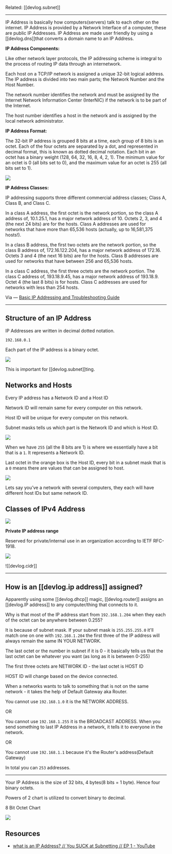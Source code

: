 
Related: [[devlog.subnet]]

---

IP Address is basically how computers(servers) talk to each other on the internet. IP Address is provided by a Network Interface of a computer, these are public IP Addresses. IP Address are made user friendly by using a [[devlog.dns]]that converts a domain name to an IP Address.

**IP Address Components:**

Like other network layer protocols, the IP addressing scheme is integral to the process of routing IP data through an internetwork.

Each host on a TCP/IP network is assigned a unique 32-bit logical address. The IP address is divided into two main parts; the Network Number and the Host Number.

The network number identifies the network and must be assigned by the Internet Network Information Center (InterNIC) if the network is to be part of the Internet.

The host number identifies a host in the network and is assigned by the local network administrator.

**IP Address Format:**

The 32-bit IP address is grouped 8 bits at a time, each group of 8 bits is an octet. Each of the four octets are separated by a dot, and represented in decimal format, this is known as dotted decimal notation. Each bit in an octet has a binary weight (128, 64, 32, 16, 8, 4, 2, 1). The minimum value for an octet is 0 (all bits set to 0), and the maximum value for an octet is 255 (all bits set to 1).

![](https://res.cloudinary.com/zubayr/image/upload/v1655735910/wiki/wtzdd2lbx2pixujmqqx0.png)

**IP Address Classes:**

IP addressing supports three different commercial address classes; Class A, Class B, and Class C.

In a class A address, the first octet is the network portion, so the class A address of, 10.1.25.1, has a major network address of 10. Octets 2, 3, and 4 (the next 24 bits) are for the hosts. Class A addresses are used for networks that have more than 65,536 hosts (actually, up to 16,581,375 hosts!).

In a class B address, the first two octets are the network portion, so the class B address of, 172.16.122.204, has a major network address of 172.16. Octets 3 and 4 (the next 16 bits) are for the hosts. Class B addresses are used for networks that have between 256 and 65,536 hosts.

In a class C address, the first three octets are the network portion. The class C address of, 193.18.9.45, has a major network address of 193.18.9. Octet 4 (the last 8 bits) is for hosts. Class C addresses are used for networks with less than 254 hosts.

Via — [Basic IP Addressing and Troubleshooting Guide](http://penta2.ufrgs.br/trouble/ts_ip.htm)

---

## Structure of an IP Address

IP Addresses are written in decimal dotted notation.

`192.168.0.1`

Each part of the IP address is a binary octet.

![](https://res.cloudinary.com/zubayr/image/upload/v1656322930/wiki/gruxal4tsobjfhxdkw00.png)

This is important for [[devlog.subnet]]ting.

## Networks and Hosts

Every IP address has a Network ID and a Host ID

Network ID will remain same for every computer on this network.

Host ID will be unique for every computer on this network.

Subnet masks tells us which part is the Network ID and which is Host ID.

![](https://res.cloudinary.com/zubayr/image/upload/v1656323194/wiki/glrh3blvpzga1d4itquu.png)

When we have `255` (all the 8 bits are 1) is where we essentially have a bit that is a `1`. It represents a Network ID.

Last octet in the orange box is the Host ID, every bit in a subnet mask that is a `0` means there are values that can be assigned to host.

![](https://res.cloudinary.com/zubayr/image/upload/v1656323419/wiki/vsvc0stwao9rrbyuib2e.png)

Lets say you’ve a network with several computers, they each will have different host IDs but same network ID.

## Classes of IPv4 Address

![](https://res.cloudinary.com/zubayr/image/upload/v1656323639/wiki/gnfsubay6bnavdg3spkv.png)

**Private IP address range**

Reserved for private/internal use in an organization according to IETF RFC-1918.

![](https://res.cloudinary.com/zubayr/image/upload/v1656323694/wiki/piorhozhal6mgghcyo24.png)

![[devlog.cidr]]

---

## How is an [[devlog.ip address]] assigned?

Apparently using some [[devlog.dhcp]] magic, [[devlog.router]] assigns an [[devlog.IP address]] to any computer/thing that connects to it.

Why is that most of the IP address start from `192.168.1.204` when they each of the octet can be anywhere between 0.255?

It is because of subnet mask. If your subnet mask is `255.255.255.0` it'll match one on one with `192.168.1.204` the first three of the IP address will always remain the same IN YOUR NETWORK.

The last octet or the number in subnet if it is 0 - it basically tells us that the last octet can be whatever you want (as long as it is between 0-255)

The first three octets are NETWORK ID - the last octet is HOST ID

HOST ID will change based on the device connected.

When a networks wants to talk to something that is not on the same network - it takes the help of Default Gateway aka Router.

You cannot use `192.168.1.0` it is the NETWORK ADDRESS.

OR

You cannot use `192.168.1.255` it is the BROADCAST ADDRESS. When you send something to last IP Address in a network, it tells it to everyone in the network.

OR

You cannot use `192.168.1.1` because it's the Router's address(Default Gateway)

In total you can `253` addresses.

---

Your IP Address is the size of 32 bits, 4 bytes(8 bits = 1 byte). Hence four binary octets.

Powers of 2 chart is utilized to convert binary to decimal.

8 Bit Octet Chart

![](https://res.cloudinary.com/zubayr/image/upload/v1656331702/wiki/npacf0svnom9sisa86sd.png)

## Resources

- [what is an IP Address? // You SUCK at Subnetting // EP 1 - YouTube](https://www.youtube.com/watch?v=5WfiTHiU4x8)
